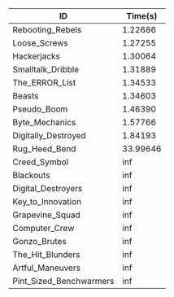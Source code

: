 |ID|Time(s)|
|-|-|
|Rebooting_Rebels|1.22686|
|Loose_Screws|1.27255|
|Hackerjacks|1.30064|
|Smalltalk_Dribble|1.31889|
|The_ERROR_List|1.34533|
|Beasts|1.34603|
|Pseudo_Boom|1.46390|
|Byte_Mechanics|1.57766|
|Digitally_Destroyed|1.84193|
|Rug_Heed_Bend|33.99646|
|Creed_Symbol|inf|
|Blackouts|inf|
|Digital_Destroyers|inf|
|Key_to_Innovation|inf|
|Grapevine_Squad|inf|
|Computer_Crew|inf|
|Gonzo_Brutes|inf|
|The_Hit_Blunders|inf|
|Artful_Maneuvers|inf|
|Pint_Sized_Benchwarmers|inf|
